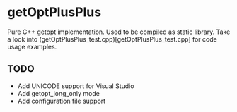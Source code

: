 # getOptPlusPlus

Pure C++ getopt implementation. Used to be compiled as static library.
Take a look into (getOptPlusPlus_test.cpp)[getOptPlusPlus_test.cpp] for code usage examples.

## TODO

- Add UNICODE support for Visual Studio
- Add getopt_long_only mode
- Add configuration file support

